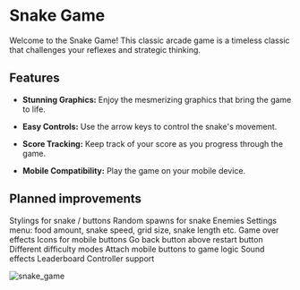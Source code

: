 # Snake Game

Welcome to the Snake Game! This classic arcade game is a timeless classic that challenges your reflexes and strategic thinking.

## Features

- **Stunning Graphics:** Enjoy the mesmerizing graphics that bring the game to life.

- **Easy Controls:** Use the arrow keys to control the snake's movement.
- **Score Tracking:** Keep track of your score as you progress through the game.
- **Mobile Compatibility:** Play the game on your mobile device.

## Planned improvements

Stylings for snake / buttons
Random spawns for snake
Enemies
Settings menu: food amount, snake speed, grid size, snake length etc.
Game over effects
Icons for mobile buttons
Go back button above restart button
Different difficulty modes
Attach mobile buttons to game logic
Sound effects
Leaderboard
Controller support

![snake_game](https://github.com/user-attachments/assets/3d1b71c4-b47f-4c88-9c7c-94a64268d78b)
